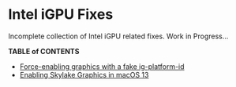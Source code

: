 # Intel iGPU Fixes
Incomplete collection of Intel iGPU related fixes. Work in Progress…

**TABLE of CONTENTS**

- [Force-enabling graphics with a fake ig-platform-id](https://github.com/5T33Z0/OC-Little-Translated/blob/main/11_iGPU/Fake_ig-platform-id.md)
- [Enabling Skylake Graphics in macOS 13](https://github.com/5T33Z0/OC-Little-Translated/blob/main/11_iGPU/Enabling_Skylake_Graphics_in_macOS13.md)
